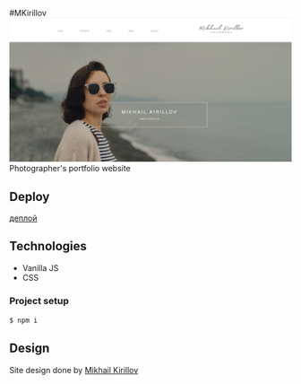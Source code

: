 #MKirillov
<a href="https://tattoo-ten.vercel.app/" target="_blank">![Project illustartion](https://github.com/MariaZakharova0805/mkirillov/raw/main/screenshot.jpg)</a>
Photographer's portfolio website

## Deploy
<a href="https://mariazakharova0805.github.io/mkirillov/">деплой<a/>

## Technologies
- Vanilla JS
- CSS

### Project setup
```sh
$ npm i
```

## Design
Site design done by <a href="https://500px.com/p/mkirillov_ph?view=photos" target="_blank">Mikhail Kirillov</a> 
